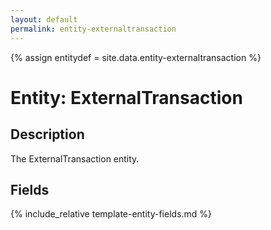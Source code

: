 ```yaml
---
layout: default
permalink: entity-externaltransaction
---
```


{% assign entitydef = site.data.entity-externaltransaction %}

# Entity: ExternalTransaction

## Description

The ExternalTransaction entity.

## Fields

{% include_relative template-entity-fields.md %}

